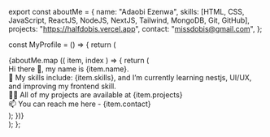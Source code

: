 

export const aboutMe = {
   name: "Adaobi Ezenwa",
   skills: [HTML, CSS, JavaScript, ReactJS, NodeJS, NextJS, Tailwind, MongoDB, Git, GitHub],
   projects: "https://halfdobis.vercel.app",
   contact: "missdobis@gmail.com",
};

const MyProfile =  () => {
return (
 <section>
   {aboutMe.map (( item, index ) => {
   return (
   <div key={ index }>
     <div>Hi there 👋, my name is {item.name}.</div>
   <div>🌱 My skills include: {item.skills}, and I’m currently learning nestjs, UI/UX, and improving my frontend skill.</div>
   <div>👨‍💻 All of my projects are available at {item.projects}</div>
   <div>📫 You can reach me  here - {item.contact}</div>
   </div>
   );
   })}
 </section>
);
};
